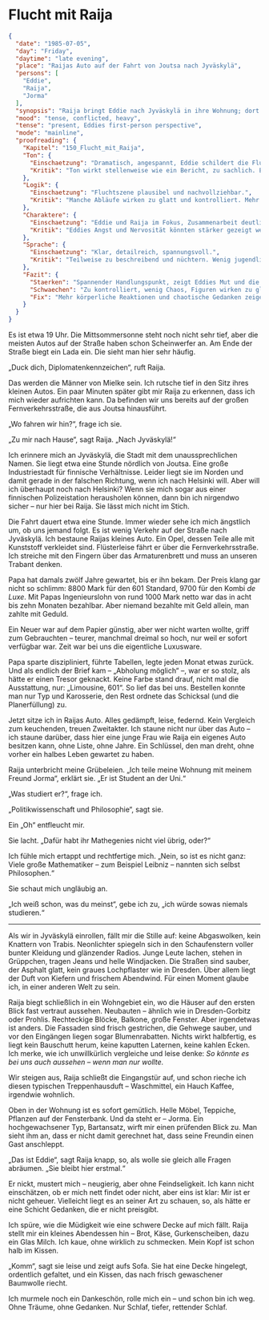 # Flucht mit Raija

```json
{
  "date": "1985-07-05",
  "day": "Friday",
  "daytime": "late evening",
  "place": "Raijas Auto auf der Fahrt von Joutsa nach Jyväskylä",
  "persons": [
    "Eddie",
    "Raija",
    "Jorma"
  ],
  "synopsis": "Raija bringt Eddie nach Jyväskylä in ihre Wohnung; dort kommt es nachts zum heftigen Streit zwischen Raija und Jorma über das Risiko, das sie für Eddie eingeht.",
  "mood": "tense, conflicted, heavy",
  "tense": "present, Eddies first-person perspective",
  "mode": "mainline",
  "proofreading": {
    "Kapitel": "150_Flucht_mit_Raija",
    "Ton": {
      "Einschaetzung": "Dramatisch, angespannt, Eddie schildert die Flucht ernst und konzentriert.",
      "Kritik": "Ton wirkt stellenweise wie ein Bericht, zu sachlich. Emotionale Unmittelbarkeit schwankt, jugendliche Gedanken fehlen streckenweise."
    },
    "Logik": {
      "Einschaetzung": "Fluchtszene plausibel und nachvollziehbar.",
      "Kritik": "Manche Abläufe wirken zu glatt und kontrolliert. Mehr Chaos, Unsicherheiten oder zufällige Störungen wären realistischer."
    },
    "Charaktere": {
      "Einschaetzung": "Eddie und Raija im Fokus, Zusammenarbeit deutlich.",
      "Kritik": "Eddies Angst und Nervosität könnten stärker gezeigt werden. Raija wirkt funktional, ihre Persönlichkeit bleibt im Hintergrund."
    },
    "Sprache": {
      "Einschaetzung": "Klar, detailreich, spannungsvoll.",
      "Kritik": "Teilweise zu beschreibend und nüchtern. Wenig jugendliche Ausrufe, spontane Gedanken oder unpassende Assoziationen."
    },
    "Fazit": {
      "Staerken": "Spannender Handlungspunkt, zeigt Eddies Mut und die Verbindung zu Raija.",
      "Schwaechen": "Zu kontrolliert, wenig Chaos, Figuren wirken zu glatt.",
      "Fix": "Mehr körperliche Reaktionen und chaotische Gedanken zeigen, Raijas Persönlichkeit stärker einbinden, Sprache jugendlicher machen."
    }
  }
}
```

Es ist etwa 19 Uhr. Die Mittsommersonne steht noch nicht sehr tief, aber die
meisten Autos auf der Straße haben schon Scheinwerfer an. Am Ende der Straße
biegt ein Lada ein. Die sieht man hier sehr häufig.

„Duck dich, Diplomatenkennzeichen“, ruft Raija.

Das werden die Männer von Mielke sein. Ich rutsche tief in den Sitz ihres
kleinen Autos. Ein paar Minuten später gibt mir Raija zu erkennen, dass ich mich
wieder aufrichten kann. Da befinden wir uns bereits auf der großen
Fernverkehrsstraße, die aus Joutsa hinausführt.

„Wo fahren wir hin?“, frage ich sie.

„Zu mir nach Hause“, sagt Raija. „Nach Jyväskylä!“

Ich erinnere mich an Jyväskylä, die Stadt mit dem unaussprechlichen Namen. Sie
liegt etwa eine Stunde nördlich von Joutsa. Eine große Industriestadt für
finnische Verhältnisse. Leider liegt sie im Norden und damit gerade in der
falschen Richtung, wenn ich nach Helsinki will. Aber will ich überhaupt noch
nach Helsinki? Wenn sie mich sogar aus einer finnischen Polizeistation
herausholen können, dann bin ich nirgendwo sicher – nur hier bei Raija. Sie
lässt mich nicht im Stich.

Die Fahrt dauert etwa eine Stunde. Immer wieder sehe ich mich ängstlich um, ob
uns jemand folgt. Es ist wenig Verkehr auf der Straße nach Jyväskylä. Ich
bestaune Raijas kleines Auto. Ein Opel, dessen Teile alle mit Kunststoff
verkleidet sind. Flüsterleise fährt er über die Fernverkehrsstraße. Ich streiche
mit den Fingern über das Armaturenbrett und muss an unseren Trabant denken.

Papa hat damals zwölf Jahre gewartet, bis er ihn bekam. Der Preis klang gar
nicht so schlimm: 8800 Mark für den 601 Standard, 9700 für den Kombi *de Luxe*.
Mit Papas Ingenieurslohn von rund 1000 Mark netto war das in acht bis zehn
Monaten bezahlbar. Aber niemand bezahlte mit Geld allein, man zahlte mit Geduld.

Ein Neuer war auf dem Papier günstig, aber wer nicht warten wollte, griff zum
Gebrauchten – teurer, manchmal dreimal so hoch, nur weil er sofort verfügbar
war. Zeit war bei uns die eigentliche Luxusware.

Papa sparte diszipliniert, führte Tabellen, legte jeden Monat etwas zurück. Und
als endlich der Brief kam – „Abholung möglich“ –, war er so stolz, als hätte er
einen Tresor geknackt. Keine Farbe stand drauf, nicht mal die Ausstattung, nur:
„Limousine, 601“. So lief das bei uns. Bestellen konnte man nur Typ und
Karosserie, den Rest ordnete das Schicksal (und die Planerfüllung) zu.

Jetzt sitze ich in Raijas Auto. Alles gedämpft, leise, federnd. Kein Vergleich
zum keuchenden, treuen Zweitakter. Ich staune nicht nur über das Auto – ich
staune darüber, dass hier eine junge Frau wie Raija ein eigenes Auto besitzen
kann, ohne Liste, ohne Jahre. Ein Schlüssel, den man dreht, ohne vorher ein
halbes Leben gewartet zu haben.

Raija unterbricht meine Grübeleien. „Ich teile meine Wohnung mit meinem Freund
Jorma“, erklärt sie. „Er ist Student an der Uni.“

„Was studiert er?“, frage ich.

„Politikwissenschaft und Philosophie“, sagt sie.

Ein „Oh“ entfleucht mir.

Sie lacht. „Dafür habt ihr Mathegenies nicht viel übrig, oder?“

Ich fühle mich ertappt und rechtfertige mich. „Nein, so ist es nicht ganz: Viele
große Mathematiker – zum Beispiel Leibniz – nannten sich selbst Philosophen.“

Sie schaut mich ungläubig an.

„Ich weiß schon, was du meinst“, gebe ich zu, „ich würde sowas niemals
studieren.“

---

Als wir in Jyväskylä einrollen, fällt mir die Stille auf: keine Abgaswolken,
kein Knattern von Trabis. Neonlichter spiegeln sich in den Schaufenstern voller
bunter Kleidung und glänzender Radios. Junge Leute lachen, stehen in Grüppchen,
tragen Jeans und helle Windjacken. Die Straßen sind sauber, der Asphalt glatt,
kein graues Lochpflaster wie in Dresden. Über allem liegt der Duft von Kiefern
und frischem Abendwind. Für einen Moment glaube ich, in einer anderen Welt zu
sein.

Raija biegt schließlich in ein Wohngebiet ein, wo die Häuser auf den ersten
Blick fast vertraut aussehen. Neubauten – ähnlich wie in Dresden-Gorbitz oder
Prohlis. Rechteckige Blöcke, Balkone, große Fenster. Aber irgendetwas ist
anders. Die Fassaden sind frisch gestrichen, die Gehwege sauber, und vor den
Eingängen liegen sogar Blumenrabatten. Nichts wirkt halbfertig, es liegt kein
Bauschutt herum, keine kaputten Laternen, keine kahlen Ecken. Ich merke, wie ich
unwillkürlich vergleiche und leise denke: *So könnte es bei uns auch aussehen –
wenn man nur wollte.*

Wir steigen aus, Raija schließt die Eingangstür auf, und schon rieche ich diesen
typischen Treppenhausduft – Waschmittel, ein Hauch Kaffee, irgendwie wohnlich.

Oben in der Wohnung ist es sofort gemütlich. Helle Möbel, Teppiche, Pflanzen auf
der Fensterbank. Und da steht er – Jorma. Ein hochgewachsener Typ, Bartansatz,
wirft mir einen prüfenden Blick zu. Man sieht ihm an, dass er nicht damit
gerechnet hat, dass seine Freundin einen Gast anschleppt.

„Das ist Eddie“, sagt Raija knapp, so, als wolle sie gleich alle Fragen
abräumen. „Sie bleibt hier erstmal.“

Er nickt, mustert mich – neugierig, aber ohne Feindseligkeit. Ich kann nicht
einschätzen, ob er mich nett findet oder nicht, aber eins ist klar: Mir ist er
nicht geheuer. Vielleicht liegt es an seiner Art zu schauen, so, als hätte er
eine Schicht Gedanken, die er nicht preisgibt.

Ich spüre, wie die Müdigkeit wie eine schwere Decke auf mich fällt. Raija stellt
mir ein kleines Abendessen hin – Brot, Käse, Gurkenscheiben, dazu ein Glas
Milch. Ich kaue, ohne wirklich zu schmecken. Mein Kopf ist schon halb im Kissen.

„Komm“, sagt sie leise und zeigt aufs Sofa. Sie hat eine Decke hingelegt,
ordentlich gefaltet, und ein Kissen, das nach frisch gewaschener Baumwolle
riecht.

Ich murmele noch ein Dankeschön, rolle mich ein – und schon bin ich weg. Ohne
Träume, ohne Gedanken. Nur Schlaf, tiefer, rettender Schlaf.
